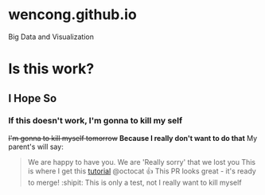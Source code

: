 # wencong.github.io
Big Data and Visualization
# Is this work?
## I Hope So
### If this doesn't work, I'm gonna to kill my self
~~I'm gonna to kill myself tomorrow~~
**Because I really don't want to do that**
My parent's will say:
>We are happy to have you.
We are 'Really sorry' that we lost you
This is where I get this [tutorial](https://help.github.com/articles/basic-writing-and-formatting-syntax/)
@octocat :+1: This PR looks great - it's ready to merge! :shipit:
This is only a test, not I really want to kill myself
